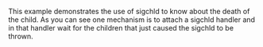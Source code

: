 This example demonstrates the use of sigchld to know about the death of the child. As you can see one mechanism is to attach a sigchld handler and in that handler wait for the children that just caused the sigchld to be thrown.